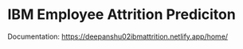 # IBM Employee Attrition Prediciton
Documentation: 
https://deepanshu02ibmattrition.netlify.app/home/

